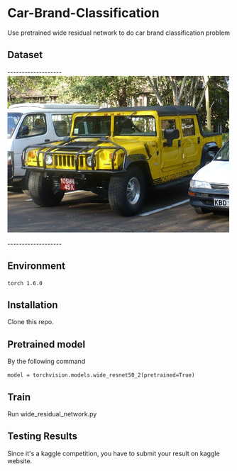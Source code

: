 # Car-Brand-Classification
Use pretrained wide residual network to do car brand classification problem
## Dataset
<p>-------------------
  <img src='000074.jpg'>  
</p>-------------------

## Environment
```
torch 1.6.0
```
## Installation
Clone this repo.
  
  
## Pretrained model
 By the following command
 ```
 model = torchvision.models.wide_resnet50_2(pretrained=True)
 ```
## Train
Run wide_residual_network.py 
## Testing Results
Since it's a kaggle competition, you have to submit your result on kaggle website.
  
